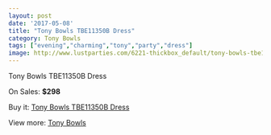 ```yaml
---
layout: post
date: '2017-05-08'
title: "Tony Bowls TBE11350B Dress"
category: Tony Bowls
tags: ["evening","charming","tony","party","dress"]
image: http://www.lustparties.com/6221-thickbox_default/tony-bowls-tbe11350b-dress.jpg
---
```

Tony Bowls TBE11350B Dress

On Sales: **$298**
<a href="https://www.lustparties.com/en/tony-bowls/2132-tony-bowls-tbe11350b-dress.html"><amp-img layout="responsive" width="600" height="600" src="//www.lustparties.com/6221-thickbox_default/tony-bowls-tbe11350b-dress.jpg" alt="Tony Bowls TBE11350B Dress 0" /></a>

Buy it: [Tony Bowls TBE11350B Dress](https://www.lustparties.com/en/tony-bowls/2132-tony-bowls-tbe11350b-dress.html "Tony Bowls TBE11350B Dress")

View more: [Tony Bowls](https://www.lustparties.com/en/5-tony-bowls "Tony Bowls")